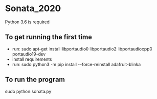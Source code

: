 # Sonata_2020
Python 3.6 is required

## To get running the first time
- run: sudo apt-get install libportaudio0 libportaudio2 libportaudiocpp0 portaudio19-dev
- install requirements
- run: sudo python3 -m pip install --force-reinstall adafruit-blinka

## To run the program
sudo python sonata.py
